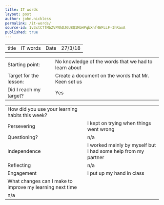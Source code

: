 ```yaml
---
title: IT words
layout: post
author: john.nickless
permalink: /it-words/
source-id: 1v3xtCTfMbZVPNhDJGU8Q1MbHPqbXnf4WFLLF-IhRaxA
published: true
---
```

<table>
  <tr>
    <td>title</td>
    <td>IT words</td>
    <td>Date</td>
    <td>27/3/18</td>
  </tr>
</table>


<table>
  <tr>
    <td>Starting point:</td>
    <td>No knowledge of the words that we had to learn about</td>
  </tr>
  <tr>
    <td>Target for the lesson:</td>
    <td>Create a document on the words that Mr. Keen set us</td>
  </tr>
  <tr>
    <td>Did I reach my target? </td>
    <td>Yes</td>
  </tr>
</table>


<table>
  <tr>
    <td>How did you use your learning habits this week?</td>
    <td></td>
  </tr>
  <tr>
    <td>Persevering</td>
    <td>I kept on trying when things went wrong</td>
  </tr>
  <tr>
    <td>Questioning?</td>
    <td>n/a</td>
  </tr>
  <tr>
    <td>Independence</td>
    <td>I worked mainly by myself but I had some help from my partner</td>
  </tr>
  <tr>
    <td>Reflecting</td>
    <td>n/a</td>
  </tr>
  <tr>
    <td>Engagement</td>
    <td>I put up my hand in class</td>
  </tr>
  <tr>
    <td>What changes can I make to improve my learning next time</td>
    <td></td>
  </tr>
  <tr>
    <td>n/a</td>
    <td></td>
  </tr>
</table>


